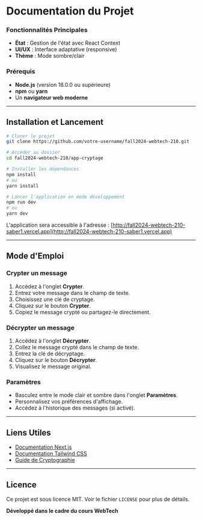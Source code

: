 # Documentation du Projet

### Fonctionnalités Principales
- **État** : Gestion de l'état avec React Context
- **UI/UX** : Interface adaptative (responsive)
- **Thème** : Mode sombre/clair

### Prérequis
- **Node.js** (version 18.0.0 ou supérieure)
- **npm** ou **yarn**
- Un **navigateur web moderne**

---

## Installation et Lancement

```bash
# Cloner le projet
git clone https://github.com/votre-username/fall2024-webtech-210.git

# Accéder au dossier
cd fall2024-webtech-210/app-cryptage

# Installer les dépendances
npm install
# ou
yarn install

# Lancer l'application en mode développement
npm run dev
# ou
yarn dev
```
L'application sera accessible à l'adresse : [http://fall2024-webtech-210-saber1.vercel.app](http://fall2024-webtech-210-saber1.vercel.app)

---

## Mode d'Emploi

### Crypter un message
1. Accédez à l'onglet **Crypter**.
2. Entrez votre message dans le champ de texte.
3. Choisissez une clé de cryptage.
4. Cliquez sur le bouton **Crypter**.
5. Copiez le message crypté ou partagez-le directement.

### Décrypter un message
1. Accédez à l'onglet **Décrypter**.
2. Collez le message crypté dans le champ de texte.
3. Entrez la clé de décryptage.
4. Cliquez sur le bouton **Décrypter**.
5. Visualisez le message original.

### Paramètres
- Basculez entre le mode clair et sombre dans l'onglet **Paramètres**.
- Personnalisez vos préférences d'affichage.
- Accédez à l'historique des messages (si activé).

---

## Liens Utiles
- [Documentation Next.js](https://nextjs.org/docs)
- [Documentation Tailwind CSS](https://tailwindcss.com/docs)
- [Guide de Cryptographie](#)

---

## Licence
Ce projet est sous licence MIT. Voir le fichier `LICENSE` pour plus de détails.

**Développé dans le cadre du cours WebTech**


